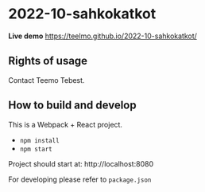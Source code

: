 # 2022-10-sahkokatkot

**Live demo** https://teelmo.github.io/2022-10-sahkokatkot/

## Rights of usage

Contact Teemo Tebest.

## How to build and develop

This is a Webpack + React project.

* `npm install`
* `npm start`

Project should start at: http://localhost:8080

For developing please refer to `package.json`